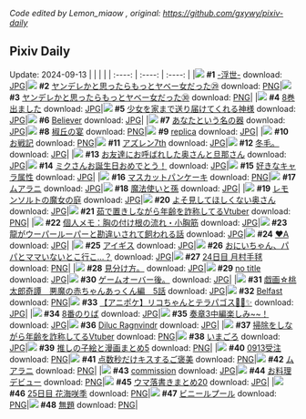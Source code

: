 *Code edited by Lemon_miaow , original: https://github.com/gxywy/pixiv-daily*
## Pixiv Daily 
Update: 2024-09-13
|      |      |      |
| :----: | :----: | :----: |
|![](https://pximg.lemonmiaow.xyz/c/240x480/img-master/img/2024/09/11/20/39/20/122343667_p0_master1200.jpg) **#1** [-浮世-](https://www.pixiv.net/artworks/122343667) download: [JPG](https://pximg.lemonmiaow.xyz/img-original/img/2024/09/11/20/39/20/122343667_p0.jpg)|![](https://pximg.lemonmiaow.xyz/c/240x480/img-master/img/2024/09/11/00/01/27/122323089_p0_master1200.jpg) **#2** [ヤンデレかと思ったらもっとヤベー女だった㉙](https://www.pixiv.net/artworks/122323089) download: [PNG](https://pximg.lemonmiaow.xyz/img-original/img/2024/09/11/00/01/27/122323089_p0.png)|![](https://pximg.lemonmiaow.xyz/c/240x480/img-master/img/2024/09/12/00/01/59/122350501_p0_master1200.jpg) **#3** [ヤンデレかと思ったらもっとヤベー女だった㉚](https://www.pixiv.net/artworks/122350501) download: [PNG](https://pximg.lemonmiaow.xyz/img-original/img/2024/09/12/00/01/59/122350501_p0.png)|
|![](https://pximg.lemonmiaow.xyz/c/240x480/img-master/img/2024/09/12/00/15/04/122351061_p0_master1200.jpg) **#4** [8巻出ました](https://www.pixiv.net/artworks/122351061) download: [JPG](https://pximg.lemonmiaow.xyz/img-original/img/2024/09/12/00/15/04/122351061_p0.jpg)|![](https://pximg.lemonmiaow.xyz/c/240x480/img-master/img/2024/09/11/11/28/07/122333359_p0_master1200.jpg) **#5** [少女を家まで送り届けてくれる神様](https://www.pixiv.net/artworks/122333359) download: [JPG](https://pximg.lemonmiaow.xyz/img-original/img/2024/09/11/11/28/07/122333359_p0.jpg)|![](https://pximg.lemonmiaow.xyz/c/240x480/img-master/img/2024/09/11/03/16/32/122327468_p0_master1200.jpg) **#6** [Believer](https://www.pixiv.net/artworks/122327468) download: [JPG](https://pximg.lemonmiaow.xyz/img-original/img/2024/09/11/03/16/32/122327468_p0.jpg)|
|![](https://pximg.lemonmiaow.xyz/c/240x480/img-master/img/2024/09/11/12/00/05/122333851_p0_master1200.jpg) **#7** [あなたという名の器](https://www.pixiv.net/artworks/122333851) download: [JPG](https://pximg.lemonmiaow.xyz/img-original/img/2024/09/11/12/00/05/122333851_p0.jpg)|![](https://pximg.lemonmiaow.xyz/c/240x480/img-master/img/2024/09/11/00/00/25/122322923_p0_master1200.jpg) **#8** [椒丘の宴](https://www.pixiv.net/artworks/122322923) download: [PNG](https://pximg.lemonmiaow.xyz/img-original/img/2024/09/11/00/00/25/122322923_p0.png)|![](https://pximg.lemonmiaow.xyz/c/240x480/img-master/img/2024/09/12/00/00/51/122350368_p0_master1200.jpg) **#9** [replica](https://www.pixiv.net/artworks/122350368) download: [JPG](https://pximg.lemonmiaow.xyz/img-original/img/2024/09/12/00/00/51/122350368_p0.jpg)|
|![](https://pximg.lemonmiaow.xyz/c/240x480/img-master/img/2024/09/11/21/29/16/122345147_p0_master1200.jpg) **#10** [お戦記](https://www.pixiv.net/artworks/122345147) download: [PNG](https://pximg.lemonmiaow.xyz/img-original/img/2024/09/11/21/29/16/122345147_p0.png)|![](https://pximg.lemonmiaow.xyz/c/240x480/img-master/img/2024/09/11/00/01/31/122323098_p0_master1200.jpg) **#11** [アズレン7th](https://www.pixiv.net/artworks/122323098) download: [JPG](https://pximg.lemonmiaow.xyz/img-original/img/2024/09/11/00/01/31/122323098_p0.jpg)|![](https://pximg.lemonmiaow.xyz/c/240x480/img-master/img/2024/09/11/04/12/07/122328188_p0_master1200.jpg) **#12** [冬毛。](https://www.pixiv.net/artworks/122328188) download: [JPG](https://pximg.lemonmiaow.xyz/img-original/img/2024/09/11/04/12/07/122328188_p0.jpg)|
|![](https://pximg.lemonmiaow.xyz/c/240x480/img-master/img/2024/09/11/00/52/12/122323406_p0_master1200.jpg) **#13** [お友達にお呼ばれした奥さんと旦那さん](https://www.pixiv.net/artworks/122323406) download: [JPG](https://pximg.lemonmiaow.xyz/img-original/img/2024/09/11/00/52/12/122323406_p0.jpg)|![](https://pximg.lemonmiaow.xyz/c/240x480/img-master/img/2024/09/11/00/00/25/122322925_p0_master1200.jpg) **#14** [ミクさんお誕生日おめでとう！](https://www.pixiv.net/artworks/122322925) download: [JPG](https://pximg.lemonmiaow.xyz/img-original/img/2024/09/11/00/00/25/122322925_p0.jpg)|![](https://pximg.lemonmiaow.xyz/c/240x480/img-master/img/2024/09/12/05/14/27/122356045_p0_master1200.jpg) **#15** [好きなキャラ属性](https://www.pixiv.net/artworks/122356045) download: [JPG](https://pximg.lemonmiaow.xyz/img-original/img/2024/09/12/05/14/27/122356045_p0.jpg)|
|![](https://pximg.lemonmiaow.xyz/c/240x480/img-master/img/2024/09/12/20/30/01/122370732_p0_master1200.jpg) **#16** [マスカットパンケーキ](https://www.pixiv.net/artworks/122370732) download: [PNG](https://pximg.lemonmiaow.xyz/img-original/img/2024/09/12/20/30/01/122370732_p0.png)|![](https://pximg.lemonmiaow.xyz/c/240x480/img-master/img/2024/09/12/00/00/25/122350280_p0_master1200.jpg) **#17** [ムアラニ](https://www.pixiv.net/artworks/122350280) download: [JPG](https://pximg.lemonmiaow.xyz/img-original/img/2024/09/12/00/00/25/122350280_p0.jpg)|![](https://pximg.lemonmiaow.xyz/c/240x480/img-master/img/2024/09/11/17/24/55/122338834_p0_master1200.jpg) **#18** [魔法使いと孫](https://www.pixiv.net/artworks/122338834) download: [JPG](https://pximg.lemonmiaow.xyz/img-original/img/2024/09/11/17/24/55/122338834_p0.jpg)|
|![](https://pximg.lemonmiaow.xyz/c/240x480/img-master/img/2024/09/11/17/29/50/122338929_p0_master1200.jpg) **#19** [レモンソルトの魔女の庭](https://www.pixiv.net/artworks/122338929) download: [JPG](https://pximg.lemonmiaow.xyz/img-original/img/2024/09/11/17/29/50/122338929_p0.jpg)|![](https://pximg.lemonmiaow.xyz/c/240x480/img-master/img/2024/09/12/17/32/36/122350619_p0_master1200.jpg) **#20** [よそ見してほしくない奥さん](https://www.pixiv.net/artworks/122350619) download: [JPG](https://pximg.lemonmiaow.xyz/img-original/img/2024/09/12/17/32/36/122350619_p0.jpg)|![](https://pximg.lemonmiaow.xyz/c/240x480/img-master/img/2024/09/11/21/46/55/122345736_p0_master1200.jpg) **#21** [茹で置きしながら年齢を詐称してるVtuber](https://www.pixiv.net/artworks/122345736) download: [PNG](https://pximg.lemonmiaow.xyz/img-original/img/2024/09/11/21/46/55/122345736_p0.png)|
|![](https://pximg.lemonmiaow.xyz/c/240x480/img-master/img/2024/09/12/06/00/10/122356500_p0_master1200.jpg) **#22** [個人メモ：胸の付け根の流れ・小胸筋](https://www.pixiv.net/artworks/122356500) download: [JPG](https://pximg.lemonmiaow.xyz/img-original/img/2024/09/12/06/00/10/122356500_p0.jpg)|![](https://pximg.lemonmiaow.xyz/c/240x480/img-master/img/2024/09/11/22/28/40/122346786_p0_master1200.jpg) **#23** [龍がウーパールーパーと勘違いされて飼われる話](https://www.pixiv.net/artworks/122346786) download: [JPG](https://pximg.lemonmiaow.xyz/img-original/img/2024/09/11/22/28/40/122346786_p0.jpg)|![](https://pximg.lemonmiaow.xyz/c/240x480/img-master/img/2024/09/12/00/14/16/122351034_p0_master1200.jpg) **#24** [♥A](https://www.pixiv.net/artworks/122351034) download: [JPG](https://pximg.lemonmiaow.xyz/img-original/img/2024/09/12/00/14/16/122351034_p0.jpg)|
|![](https://pximg.lemonmiaow.xyz/c/240x480/img-master/img/2024/09/12/00/00/37/122350325_p0_master1200.jpg) **#25** [アイギス](https://www.pixiv.net/artworks/122350325) download: [JPG](https://pximg.lemonmiaow.xyz/img-original/img/2024/09/12/00/00/37/122350325_p0.jpg)|![](https://pximg.lemonmiaow.xyz/c/240x480/img-master/img/2024/09/12/15/59/31/122364698_p0_master1200.jpg) **#26** [おにいちゃん、パパとママいないとこ行こ…？](https://www.pixiv.net/artworks/122364698) download: [JPG](https://pximg.lemonmiaow.xyz/img-original/img/2024/09/12/15/59/31/122364698_p0.jpg)|![](https://pximg.lemonmiaow.xyz/c/240x480/img-master/img/2024/09/11/04/42/20/122328467_p0_master1200.jpg) **#27** [24日目 月村手毬](https://www.pixiv.net/artworks/122328467) download: [PNG](https://pximg.lemonmiaow.xyz/img-original/img/2024/09/11/04/42/20/122328467_p0.png)|
|![](https://pximg.lemonmiaow.xyz/c/240x480/img-master/img/2024/09/11/18/38/01/122340442_p0_master1200.jpg) **#28** [見分け方。](https://www.pixiv.net/artworks/122340442) download: [JPG](https://pximg.lemonmiaow.xyz/img-original/img/2024/09/11/18/38/01/122340442_p0.jpg)|![](https://pximg.lemonmiaow.xyz/c/240x480/img-master/img/2024/09/11/01/52/12/122326119_p0_master1200.jpg) **#29** [no title](https://www.pixiv.net/artworks/122326119) download: [JPG](https://pximg.lemonmiaow.xyz/img-original/img/2024/09/11/01/52/12/122326119_p0.jpg)|![](https://pximg.lemonmiaow.xyz/c/240x480/img-master/img/2024/09/12/17/13/18/122365798_p0_master1200.jpg) **#30** [ゲームオーバー後。](https://www.pixiv.net/artworks/122365798) download: [JPG](https://pximg.lemonmiaow.xyz/img-original/img/2024/09/12/17/13/18/122365798_p0.jpg)|
|![](https://pximg.lemonmiaow.xyz/c/240x480/img-master/img/2024/09/12/00/19/07/122351187_p0_master1200.jpg) **#31** [戯画☆桃太郎奇譚　悪魔の赤ちゃんあっくん編　5話](https://www.pixiv.net/artworks/122351187) download: [JPG](https://pximg.lemonmiaow.xyz/img-original/img/2024/09/12/00/19/07/122351187_p0.jpg)|![](https://pximg.lemonmiaow.xyz/c/240x480/img-master/img/2024/09/11/16/46/00/122338090_p0_master1200.jpg) **#32** [Belfast](https://www.pixiv.net/artworks/122338090) download: [PNG](https://pximg.lemonmiaow.xyz/img-original/img/2024/09/11/16/46/00/122338090_p0.png)|![](https://pximg.lemonmiaow.xyz/c/240x480/img-master/img/2024/09/11/02/09/41/122326474_p0_master1200.jpg) **#33** [【アニポケ】リコちゃんとテラパゴス🍩🐢✨️](https://www.pixiv.net/artworks/122326474) download: [JPG](https://pximg.lemonmiaow.xyz/img-original/img/2024/09/11/02/09/41/122326474_p0.jpg)|
|![](https://pximg.lemonmiaow.xyz/c/240x480/img-master/img/2024/09/11/17/11/19/122338576_p0_master1200.jpg) **#34** [8番のりば](https://www.pixiv.net/artworks/122338576) download: [JPG](https://pximg.lemonmiaow.xyz/img-original/img/2024/09/11/17/11/19/122338576_p0.jpg)|![](https://pximg.lemonmiaow.xyz/c/240x480/img-master/img/2024/09/11/17/56/26/122339419_p0_master1200.jpg) **#35** [奏章3中編楽しみ~~！](https://www.pixiv.net/artworks/122339419) download: [JPG](https://pximg.lemonmiaow.xyz/img-original/img/2024/09/11/17/56/26/122339419_p0.jpg)|![](https://pximg.lemonmiaow.xyz/c/240x480/img-master/img/2024/09/11/13/35/37/122335267_p0_master1200.jpg) **#36** [Diluc Ragnvindr](https://www.pixiv.net/artworks/122335267) download: [JPG](https://pximg.lemonmiaow.xyz/img-original/img/2024/09/11/13/35/37/122335267_p0.jpg)|
|![](https://pximg.lemonmiaow.xyz/c/240x480/img-master/img/2024/09/12/21/08/02/122371920_p0_master1200.jpg) **#37** [掃除をしながら年齢を詐称してるVtuber](https://www.pixiv.net/artworks/122371920) download: [PNG](https://pximg.lemonmiaow.xyz/img-original/img/2024/09/12/21/08/02/122371920_p0.png)|![](https://pximg.lemonmiaow.xyz/c/240x480/img-master/img/2024/09/11/01/46/26/122326011_p0_master1200.jpg) **#38** [いまごろ](https://www.pixiv.net/artworks/122326011) download: [JPG](https://pximg.lemonmiaow.xyz/img-original/img/2024/09/11/01/46/26/122326011_p0.jpg)|![](https://pximg.lemonmiaow.xyz/c/240x480/img-master/img/2024/09/11/00/03/07/122323214_p0_master1200.jpg) **#39** [推しの子絵と漫画まとめ5](https://www.pixiv.net/artworks/122323214) download: [PNG](https://pximg.lemonmiaow.xyz/img-original/img/2024/09/11/00/03/07/122323214_p0.png)|
|![](https://pximg.lemonmiaow.xyz/c/240x480/img-master/img/2024/09/12/00/01/02/122350405_p0_master1200.jpg) **#40** [0913受注](https://www.pixiv.net/artworks/122350405) download: [PNG](https://pximg.lemonmiaow.xyz/img-original/img/2024/09/12/00/01/02/122350405_p0.png)|![](https://pximg.lemonmiaow.xyz/c/240x480/img-master/img/2024/09/12/18/00/03/122366741_p0_master1200.jpg) **#41** [点数秒だけキスするご褒美](https://www.pixiv.net/artworks/122366741) download: [PNG](https://pximg.lemonmiaow.xyz/img-original/img/2024/09/12/18/00/03/122366741_p0.png)|![](https://pximg.lemonmiaow.xyz/c/240x480/img-master/img/2024/09/11/02/14/52/122326559_p0_master1200.jpg) **#42** [ムアラニ](https://www.pixiv.net/artworks/122326559) download: [PNG](https://pximg.lemonmiaow.xyz/img-original/img/2024/09/11/02/14/52/122326559_p0.png)|
|![](https://pximg.lemonmiaow.xyz/c/240x480/img-master/img/2024/09/12/01/03/49/122352549_p0_master1200.jpg) **#43** [commission](https://www.pixiv.net/artworks/122352549) download: [JPG](https://pximg.lemonmiaow.xyz/img-original/img/2024/09/12/01/03/49/122352549_p0.jpg)|![](https://pximg.lemonmiaow.xyz/c/240x480/img-master/img/2024/09/11/11/02/19/122332999_p0_master1200.jpg) **#44** [お料理デビュー](https://www.pixiv.net/artworks/122332999) download: [PNG](https://pximg.lemonmiaow.xyz/img-original/img/2024/09/11/11/02/19/122332999_p0.png)|![](https://pximg.lemonmiaow.xyz/c/240x480/img-master/img/2024/09/12/19/28/02/122369016_p0_master1200.jpg) **#45** [ウマ落書きまとめ20](https://www.pixiv.net/artworks/122369016) download: [JPG](https://pximg.lemonmiaow.xyz/img-original/img/2024/09/12/19/28/02/122369016_p0.jpg)|
|![](https://pximg.lemonmiaow.xyz/c/240x480/img-master/img/2024/09/12/00/51/21/122352172_p0_master1200.jpg) **#46** [25日目 花海咲季](https://www.pixiv.net/artworks/122352172) download: [PNG](https://pximg.lemonmiaow.xyz/img-original/img/2024/09/12/00/51/21/122352172_p0.png)|![](https://pximg.lemonmiaow.xyz/c/240x480/img-master/img/2024/09/12/18/34/40/122367627_p0_master1200.jpg) **#47** [ビニールプール](https://www.pixiv.net/artworks/122367627) download: [PNG](https://pximg.lemonmiaow.xyz/img-original/img/2024/09/12/18/34/40/122367627_p0.png)|![](https://pximg.lemonmiaow.xyz/c/240x480/img-master/img/2024/09/11/05/51/54/122329007_p0_master1200.jpg) **#48** [無題](https://www.pixiv.net/artworks/122329007) download: [PNG](https://pximg.lemonmiaow.xyz/img-original/img/2024/09/11/05/51/54/122329007_p0.png)|
